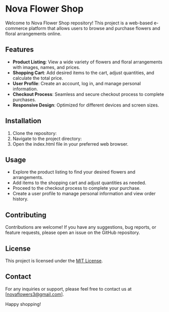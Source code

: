 # Nova Flower Shop

Welcome to Nova Flower Shop repository! This project is a web-based e-commerce platform that allows users to browse and purchase flowers and floral arrangements online.

## Features

- **Product Listing**: View a wide variety of flowers and floral arrangements with images, names, and prices.
- **Shopping Cart**: Add desired items to the cart, adjust quantities, and calculate the total price.
- **User Profile**: Create an account, log in, and manage personal information.
- **Checkout Process**: Seamless and secure checkout process to complete purchases.
- **Responsive Design**: Optimized for different devices and screen sizes.

## Installation

1. Clone the repository: 
2. Navigate to the project directory: 
3. Open the index.html file in your preferred web browser.

## Usage

- Explore the product listing to find your desired flowers and arrangements.
- Add items to the shopping cart and adjust quantities as needed.
- Proceed to the checkout process to complete your purchase.
- Create a user profile to manage personal information and view order history.

## Contributing

Contributions are welcome! If you have any suggestions, bug reports, or feature requests, please open an issue on the GitHub repository.

## License

This project is licensed under the [MIT License](LICENSE).

## Contact

For any inquiries or support, please feel free to contact us at [novaflowers3@gmail.com].

Happy shopping!
